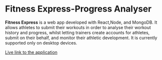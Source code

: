 Fitness Express-Progress Analyser
======
**Fitness Express** is a web app developed with React,Node, and MongoDB. It allows athletes to submit their workouts in order to analyse their workout history and progress, whilst letting trainers create accounts for athletes, submit on their behalf, and monitor their athletic development. It is currently supported only on desktop devices. 

[Live link to the application](https://powerful-atoll-01695.herokuapp.com/) 
